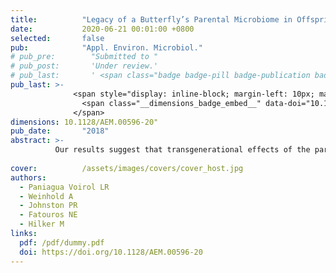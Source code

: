 ```yaml
---
title:          "Legacy of a Butterfly’s Parental Microbiome in Offspring Performance"
date:           2020-06-21 00:01:00 +0800
selected:       false
pub:            "Appl. Environ. Microbiol."
# pub_pre:        "Submitted to "
# pub_post:       'Under review.'
# pub_last:       ' <span class="badge badge-pill badge-publication badge-success">Spotlight</span>'
pub_last: >- 
              <span style="display: inline-block; margin-left: 10px; margin-right: 10px; vertical-align: middle;">
                <span class="__dimensions_badge_embed__" data-doi="10.1128/AEM.00596-20" data-style="small_rectangle"></span>
              </span>
dimensions: 10.1128/AEM.00596-20"
pub_date:       "2018"
abstract: >-
          Our results suggest that transgenerational effects of the parental microbiome on the offspring’s phenotype become evident when the offspring is exposed to a transgenerational host plant shift.
                               
cover:          /assets/images/covers/cover_host.jpg
authors:
  - Paniagua Voirol LR
  - Weinhold A
  - Johnston PR
  - Fatouros NE
  - Hilker M
links:
  pdf: /pdf/dummy.pdf
  doi: https://doi.org/10.1128/AEM.00596-20
---
```


